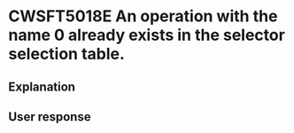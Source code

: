 # CWSFT5018E An operation with the name 0 already exists in the selector selection table.

## Explanation

## User response